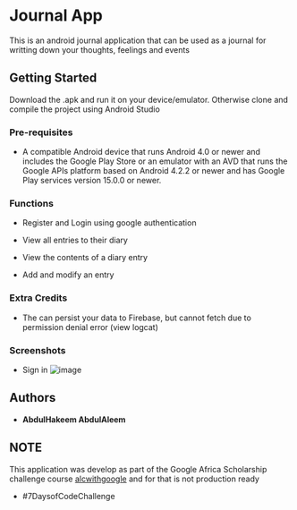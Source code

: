 # Journal App 

This is an android journal application that can be used as a journal for writting down your thoughts, feelings and events

## Getting Started

Download the .apk and run it on your device/emulator. Otherwise clone and compile the project using Android Studio

### Pre-requisites

* A compatible Android device that runs Android 4.0 or newer and includes the Google Play Store or an emulator with an AVD that runs the Google APIs platform based on Android 4.2.2 or newer and has Google Play services version 15.0.0 or newer.

### Functions

* Register and Login using google authentication

* View all entries to their diary

* View the contents of a diary entry

* Add and modify an entry

### Extra Credits

* The can persist your data to Firebase, but cannot fetch due to permission denial error (view logcat)

### Screenshots

* Sign in ![image](screenshot/Main.png)



## Authors

* **AbdulHakeem AbdulAleem** 

## NOTE

This application was develop as part of the Google Africa Scholarship challenge course [alcwithgoogle](https://andela.com/alcwithgoogle/) and for that is not production ready 

* #7DaysofCodeChallenge
